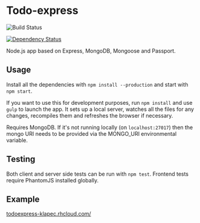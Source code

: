 # Todo-express
![Build Status](https://codeship.com/projects/22409750-2266-0133-e963-02fe1facef38/status?branch=master)

[![Dependency Status](https://david-dm.org/klapec/todo-express.svg)](https://david-dm.org/klapec/todo-express)

Node.js app based on Express, MongoDB, Mongoose and Passport.

## Usage

Install all the dependencies with `npm install --production` and start with `npm start`.

If you want to use this for development purposes, run `npm install` and use `gulp` to launch the app. It sets up a local server, watches all the files for any changes, recompiles them and refreshes the browser if necessary.

Requires MongoDB. If it's not running locally (on `localhost:27017`) then the mongo URI needs to be provided via the MONGO_URI environmental variable.

## Testing

Both client and server side tests can be run with `npm test`.
Frontend tests require PhantomJS installed globally.

## Example

[todoexpress-klapec.rhcloud.com/](http://todoexpress-klapec.rhcloud.com/)
